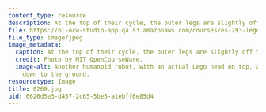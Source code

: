 ```yaml
---
content_type: resource
description: At the top of their cycle, the outer legs are slightly off the ground.
file: https://ol-ocw-studio-app-qa.s3.amazonaws.com/courses/es-293-lego-robotics-spring-2007/6626d5e3d4572c655be5a1ebff6e85d4_0269.jpg
file_type: image/jpeg
image_metadata:
  caption: At the top of their cycle, the outer legs are slightly off the ground.
  credit: Photo by MIT OpenCourseWare.
  image-alt: Another humanoid robot, with an actual Lego head on top, and arms extending
    down to the ground.
resourcetype: Image
title: 0269.jpg
uid: 6626d5e3-d457-2c65-5be5-a1ebff6e85d4
---
```

